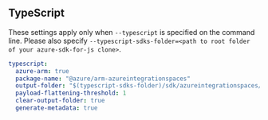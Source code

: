 ## TypeScript

These settings apply only when `--typescript` is specified on the command line.
Please also specify `--typescript-sdks-folder=<path to root folder of your azure-sdk-for-js clone>`.

``` yaml $(typescript)
typescript:
  azure-arm: true
  package-name: "@azure/arm-azureintegrationspaces"
  output-folder: "$(typescript-sdks-folder)/sdk/azureintegrationspaces/arm-azureintegrationspaces"
  payload-flattening-threshold: 1
  clear-output-folder: true
  generate-metadata: true
```

